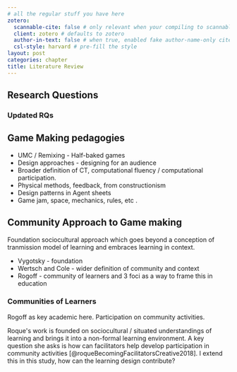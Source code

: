 ```yaml
---
# all the regular stuff you have here
zotero:
  scannable-cite: false # only relevant when your compiling to scannable-cite .odt
  client: zotero # defaults to zotero
  author-in-text: false # when true, enabled fake author-name-only cites by replacing it with the text of the last names of the authors
  csl-style: harvard # pre-fill the style
layout: post
categories: chapter
title: Literature Review
---
```



## Research Questions

<!-- - What game making pedagogies exist?
- How can you apply Project Based Learning principles (and inclusive teaching methods) to a game making / creative coding?
- How do game patterns support the development of coding practices with novices?
- What effect does a pedagogical model focused on PBL principles (especially learner choice) have on parent and child learner experiences of digital game making ? -->

### Updated RQs

## Game Making pedagogies

- UMC / Remixing  - Half-baked games
- Design approaches - designing for an audience
- Broader definition of CT, computational fluency / computational participation.
- Physical methods, feedback, from constructionism
- Design patterns in Agent sheets
- Game jam, space, mechanics, rules, etc .

<!-- ## Project-based learning / Social approach / Communities of Learners.

- Key features of PBL - from academic sources up to date.
- Benefits of PBL, autonomy / agency /
- Creating a community of learners
- Examples of how this has been applied in game making or creative coding case studies. (RQ2) -->


## Community Approach to Game making

Foundation sociocultural approach which goes beyond a conception of tranmission model of learning and embraces learning in context.

- Vygotsky - foundation
- Wertsch and Cole - wider definition of community and context
- Rogoff - community of learners and 3 foci as a way to frame this in education

### Communities of Learners



Rogoff as key academic here. Participation on community activities.

Roque's work is founded on sociocultural / situated understandings of learning and brings it into a non-formal learning environment. A key question she asks is how can facilitators help develop participation in community activities [@roqueBecomingFacilitatorsCreative2018].
I extend this in this study, how can the learning design contribute?
